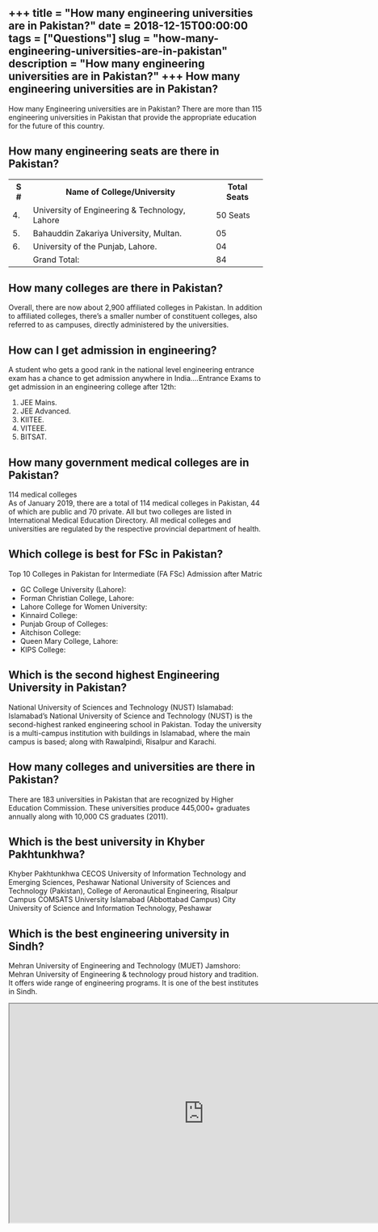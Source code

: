 +++
title = "How many engineering universities are in Pakistan?"
date = 2018-12-15T00:00:00
tags = ["Questions"]
slug = "how-many-engineering-universities-are-in-pakistan"
description = "How many engineering universities are in Pakistan?"
+++
How many engineering universities are in Pakistan?
--------------------------------------------------

How many Engineering universities are in Pakistan? There are more than 115 engineering universities in Pakistan that provide the appropriate education for the future of this country.

How many engineering seats are there in Pakistan?
-------------------------------------------------

<table><tr><th>S #</th><th>Name of College/University</th><th>Total Seats</th></tr><tr><td>4.</td><td>University of Engineering &amp; Technology, Lahore</td><td>50 Seats</td></tr><tr><td>5.</td><td>Bahauddin Zakariya University, Multan.</td><td>05</td></tr><tr><td>6.</td><td>University of the Punjab, Lahore.</td><td>04</td></tr><tr><td></td><td>Grand Total:</td><td>84</td></tr></table>

How many colleges are there in Pakistan?
----------------------------------------

Overall, there are now about 2,900 affiliated colleges in Pakistan. In addition to affiliated colleges, there’s a smaller number of constituent colleges, also referred to as campuses, directly administered by the universities.

How can I get admission in engineering?
---------------------------------------

A student who gets a good rank in the national level engineering entrance exam has a chance to get admission anywhere in India….Entrance Exams to get admission in an engineering college after 12th:

1. JEE Mains.
2. JEE Advanced.
3. KIITEE.
4. VITEEE.
5. BITSAT.

How many government medical colleges are in Pakistan?
-----------------------------------------------------

114 medical colleges  
As of January 2019, there are a total of 114 medical colleges in Pakistan, 44 of which are public and 70 private. All but two colleges are listed in International Medical Education Directory. All medical colleges and universities are regulated by the respective provincial department of health.

Which college is best for FSc in Pakistan?
------------------------------------------

Top 10 Colleges in Pakistan for Intermediate (FA FSc) Admission after Matric

- GC College University (Lahore):
- Forman Christian College, Lahore:
- Lahore College for Women University:
- Kinnaird College:
- Punjab Group of Colleges:
- Aitchison College:
- Queen Mary College, Lahore:
- KIPS College:

Which is the second highest Engineering University in Pakistan?
---------------------------------------------------------------

National University of Sciences and Technology (NUST) Islamabad: Islamabad’s National University of Science and Technology (NUST) is the second-highest ranked engineering school in Pakistan. Today the university is a multi-campus institution with buildings in Islamabad, where the main campus is based; along with Rawalpindi, Risalpur and Karachi.

How many colleges and universities are there in Pakistan?
---------------------------------------------------------

There are 183 universities in Pakistan that are recognized by Higher Education Commission. These universities produce 445,000+ graduates annually along with 10,000 CS graduates (2011).

Which is the best university in Khyber Pakhtunkhwa?
---------------------------------------------------

Khyber Pakhtunkhwa CECOS University of Information Technology and Emerging Sciences, Peshawar National University of Sciences and Technology (Pakistan), College of Aeronautical Engineering, Risalpur Campus COMSATS University Islamabad (Abbottabad Campus) City University of Science and Information Technology, Peshawar

Which is the best engineering university in Sindh?
--------------------------------------------------

Mehran University of Engineering and Technology (MUET) Jamshoro: Mehran University of Engineering &amp; technology proud history and tradition. It offers wide range of engineering programs. It is one of the best institutes in Sindh.

<iframe allow="accelerometer; autoplay; clipboard-write; encrypted-media; gyroscope; picture-in-picture" allowfullscreen="" class="__youtube_prefs__  epyt-is-override  no-lazyload" data-no-lazy="1" data-origheight="433" data-origwidth="770" data-skipgform_ajax_framebjll="" height="433" id="_ytid_20136" loading="lazy" src="https://www.youtube.com/embed/UgylV6DIjK4?enablejsapi=1&autoplay=0&cc_load_policy=0&cc_lang_pref=&iv_load_policy=1&loop=0&modestbranding=0&rel=1&fs=1&playsinline=0&autohide=2&theme=dark&color=red&controls=1&" title="YouTube player" width="770"></iframe>